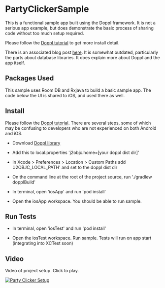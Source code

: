 # PartyClickerSample

This is a functional sample app built using the Doppl framework. It is not a serious app example,
but does demonstrate the basic process of sharing code without too much setup required.

Please follow the [Doppl tutorial](http://doppl.co/docs/quicktutorial.html) to get more install detail.

There is an associated blog post [here](https://medium.com/@kpgalligan/f62ba341719a). It is somewhat outdated, particularly the parts about
database libraries. It does explain more about Doppl and the app itself.

## Packages Used

This sample uses Room DB and Rxjava to build a basic sample app. The code below the UI is shared to iOS, and used there as well.

## Install

Please follow the [Doppl tutorial](http://doppl.co/docs/quicktutorial.html). There are several steps, some of which may be confusing to developers who are not experienced on both Android and iOS.

* Download [Doppl library](http://doppl.co/download.html)

* Add this to local.properties 'j2objc.home=[your doppl dist dir]'

* In Xcode > Preferences > Location > Custom Paths add 'J2OBJC_LOCAL_PATH' and set to the doppl dist dir

* On the command line at the root of the project source, run './gradlew dopplBuild'

* In terminal, open 'iosApp' and run 'pod install'

* Open the iosApp workspace. You should be able to run sample.

## Run Tests

* In terminal, open 'iosTest' and run 'pod install'

* Open the iosTest workspace. Run sample. Tests will run on app start (integrating into XCTest soon)

## Video

Video of project setup. Click to play.

[![Party Clicker Setup](https://img.youtube.com/vi/k0Z6RMkzkr4/0.jpg)](https://www.youtube.com/watch?v=k0Z6RMkzkr4)

